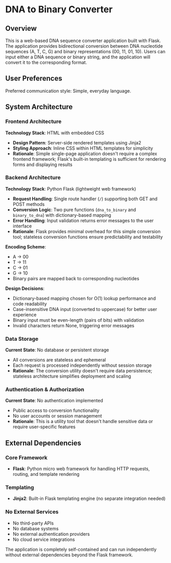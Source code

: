 # DNA to Binary Converter

## Overview

This is a web-based DNA sequence converter application built with Flask. The application provides bidirectional conversion between DNA nucleotide sequences (A, T, C, G) and binary representations (00, 11, 01, 10). Users can input either a DNA sequence or binary string, and the application will convert it to the corresponding format.

## User Preferences

Preferred communication style: Simple, everyday language.

## System Architecture

### Frontend Architecture

**Technology Stack**: HTML with embedded CSS
- **Design Pattern**: Server-side rendered templates using Jinja2
- **Styling Approach**: Inline CSS within HTML templates for simplicity
- **Rationale**: Simple single-page application doesn't require a complex frontend framework; Flask's built-in templating is sufficient for rendering forms and displaying results

### Backend Architecture

**Technology Stack**: Python Flask (lightweight web framework)
- **Request Handling**: Single route handler (`/`) supporting both GET and POST methods
- **Conversion Logic**: Two pure functions (`dna_to_binary` and `binary_to_dna`) with dictionary-based mapping
- **Error Handling**: Input validation returns error messages to the user interface
- **Rationale**: Flask provides minimal overhead for this simple conversion tool; stateless conversion functions ensure predictability and testability

**Encoding Scheme**:
- A → 00
- T → 11  
- C → 01
- G → 10
- Binary pairs are mapped back to corresponding nucleotides

**Design Decisions**:
- Dictionary-based mapping chosen for O(1) lookup performance and code readability
- Case-insensitive DNA input (converted to uppercase) for better user experience
- Binary input must be even-length (pairs of bits) with validation
- Invalid characters return None, triggering error messages

### Data Storage

**Current State**: No database or persistent storage
- All conversions are stateless and ephemeral
- Each request is processed independently without session storage
- **Rationale**: The conversion utility doesn't require data persistence; stateless architecture simplifies deployment and scaling

### Authentication & Authorization

**Current State**: No authentication implemented
- Public access to conversion functionality
- No user accounts or session management
- **Rationale**: This is a utility tool that doesn't handle sensitive data or require user-specific features

## External Dependencies

### Core Framework
- **Flask**: Python micro web framework for handling HTTP requests, routing, and template rendering

### Templating
- **Jinja2**: Built-in Flask templating engine (no separate integration needed)

### No External Services
- No third-party APIs
- No database systems
- No external authentication providers
- No cloud service integrations

The application is completely self-contained and can run independently without external dependencies beyond the Flask framework.
